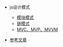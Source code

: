 <!--
 * @Description: In User Settings Edit
 * @Author: your name
 * @Date: 2019-07-31 20:55:21
 * @LastEditTime: 2019-08-01 10:21:10
 * @LastEditors: Please set LastEditors
 -->
- js设计模式
    - [模块模式](/JsPattern/src/module.md)
    - [链模式](/JsPattern/src/chain.md)
    - [MVC、MVP、MVVM](/JsPattern/src/mvc、mvp、mvvm.md)

- [参考文章](/JsPattern/README.md)
